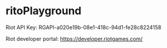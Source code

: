 # ritoPlayground

Riot API Key: RGAPI-a020e19b-08e1-418c-94d1-fe28c8224158

Riot developer portal:
https://developer.riotgames.com/
